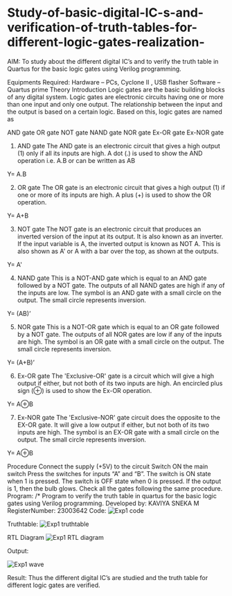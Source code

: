 # Study-of-basic-digital-IC-s-and-verification-of-truth-tables-for-different-logic-gates-realization-
 AIM:
To study about the different digital IC’s and to verify the truth table in Quartus for the basic logic gates using Verilog programming.

Equipments Required:
Hardware – PCs, Cyclone II , USB flasher
Software – Quartus prime
Theory
Introduction
Logic gates are the basic building blocks of any digital system. Logic gates are electronic circuits having one or more than one input and only one output. The relationship between the input and the output is based on a certain logic. Based on this, logic gates are named as

AND gate
OR gate
NOT gate
NAND gate
NOR gate
Ex-OR gate
Ex-NOR gate
1) AND gate
The AND gate is an electronic circuit that gives a high output (1) only if all its inputs are high. A dot (.) is used to show the AND operation i.e. A.B or can be written as AB

Y= A.B

2) OR gate
The OR gate is an electronic circuit that gives a high output (1) if one or more of its inputs are high. A plus (+) is used to show the OR operation.

Y= A+B

3) NOT gate
The NOT gate is an electronic circuit that produces an inverted version of the input at its output. It is also known as an inverter. If the input variable is A, the inverted output is known as NOT A. This is also shown as A' or A with a bar over the top, as shown at the outputs.

Y= A'

4) NAND gate
This is a NOT-AND gate which is equal to an AND gate followed by a NOT gate. The outputs of all NAND gates are high if any of the inputs are low. The symbol is an AND gate with a small circle on the output. The small circle represents inversion.

Y= (AB)’

5) NOR gate
This is a NOT-OR gate which is equal to an OR gate followed by a NOT gate. The outputs of all NOR gates are low if any of the inputs are high. The symbol is an OR gate with a small circle on the output. The small circle represents inversion.

Y= (A+B)’

6) Ex-OR gate
The 'Exclusive-OR' gate is a circuit which will give a high output if either, but not both of its two inputs are high. An encircled plus sign (⊕) is used to show the Ex-OR operation.

Y= A⊕B

7) Ex-NOR gate
The 'Exclusive-NOR' gate circuit does the opposite to the EX-OR gate. It will give a low output if either, but not both of its two inputs are high. The symbol is an EX-OR gate with a small circle on the output. The small circle represents inversion.

Y= A⊕B

Procedure
Connect the supply (+5V) to the circuit
Switch ON the main switch
Press the switches for inputs “A” and “B”. The switch is ON state when 1 is pressed. The switch is OFF state when 0 is pressed.
If the output is 1, then the bulb glows.
Check all the gates following the same procedure.
Program:
/*
Program to verify the truth table in quartus for the basic logic gates using Verilog programming.
Developed by: KAVIYA SNEKA M
RegisterNumber:  23003642
Code:
![Exp1 code](https://github.com/kaviya546/Study-of-basic-digital-IC-s-and-verification-of-truth-tables-for-different-logic-gates-realization-/assets/150368823/ed3ec0c0-bdf5-40dd-bdff-1f4f80f83615)



Truthtable:
![Exp1 truthtable](https://github.com/kaviya546/Study-of-basic-digital-IC-s-and-verification-of-truth-tables-for-different-logic-gates-realization-/assets/150368823/15e04970-1faf-48aa-be69-3077ad9f3416)


RTL Diagram
![Exp1 RTL diagram](https://github.com/kaviya546/Study-of-basic-digital-IC-s-and-verification-of-truth-tables-for-different-logic-gates-realization-/assets/150368823/458b17b1-f507-4b09-80f3-129762419ebd)


Output:

![Exp1 wave](https://github.com/kaviya546/Study-of-basic-digital-IC-s-and-verification-of-truth-tables-for-different-logic-gates-realization-/assets/150368823/b5f73641-0d67-4d58-92ce-da54ed6d76f4)



Result:
Thus the different digital IC’s are studied and the truth table for different logic gates are verified.
